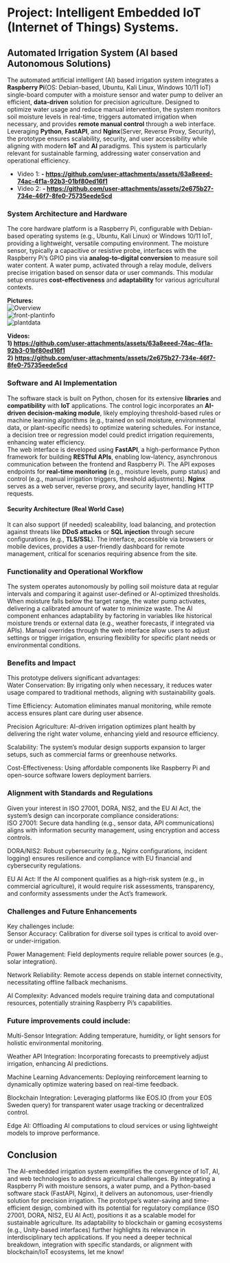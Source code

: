 # Project: Intelligent Embedded IoT (Internet of Things) Systems.
## Automated Irrigation System (AI based Autonomous Solutions)
The automated artificial intelligent (AI) based irrigation system integrates a **Raspberry Pi**(OS: Debian-based, Ubuntu, Kali Linux, Windows 10/11 IoT) single-board computer with a moisture sensor and water pump to deliver an efficient, **data-driven** solution for precision agriculture. Designed to optimize water usage and reduce manual intervention, the system monitors soil moisture levels in real-time, triggers automated irrigation when necessary, and provides **remote manual control** through a web interface. Leveraging **Python**, **FastAPI**, and **Nginx**(Server, Reverse Proxy, Security), the prototype ensures scalability, security, and user accessibility while aligning with modern **IoT** and **AI** paradigms. This system is particularly relevant for sustainable farming, addressing water conservation and operational efficiency.
<br/> 
* Video 1: **- https://github.com/user-attachments/assets/63a8eeed-74ac-4f1a-92b3-01bf80ed16f1**
* Video 2: **- https://github.com/user-attachments/assets/2e675b27-734e-46f7-8fe0-75735eede5cd**
 
### System Architecture and Hardware
The core hardware platform is a Raspberry Pi, configurable with Debian-based operating systems (e.g., Ubuntu, Kali Linux) or Windows 10/11 IoT, providing a lightweight, versatile computing environment. The moisture sensor, typically a capacitive or resistive probe, interfaces with the Raspberry Pi’s GPIO pins via **analog-to-digital conversion** to measure soil water content. A water pump, activated through a relay module, delivers precise irrigation based on sensor data or user commands. This modular setup ensures **cost-effectiveness** and **adaptability** for various agricultural contexts.
<br/>

**Pictures:**
<br/>
![Overview](https://github.com/user-attachments/assets/3191d860-03c6-4a6d-a32a-8a39c815d94b)
<br/>
![front-plantinfo](https://github.com/user-attachments/assets/a60b1dd9-b8dc-440f-9b85-13ec9212f89a)
<br/>
![plantdata](https://github.com/user-attachments/assets/41e9fec9-6fbc-407d-aebc-6d8b7673905d)
<br/>

**Videos:**
<br/>
**1) https://github.com/user-attachments/assets/63a8eeed-74ac-4f1a-92b3-01bf80ed16f1**
<br/>
**2) https://github.com/user-attachments/assets/2e675b27-734e-46f7-8fe0-75735eede5cd**

### Software and AI Implementation
The software stack is built on Python, chosen for its extensive **libraries** and **compatibility** with **IoT** applications. The control logic incorporates an **AI-driven decision-making module**, likely employing threshold-based rules or machine learning algorithms (e.g., trained on soil moisture, environmental data, or plant-specific needs) to optimize watering schedules. For instance, a decision tree or regression model could predict irrigation requirements, enhancing water efficiency.
<br/>
The web interface is developed using **FastAPI**, a high-performance Python framework for building **RESTful APIs**, enabling low-latency, asynchronous communication between the frontend and Raspberry Pi. The API exposes endpoints for **real-time monitoring** (e.g., moisture levels, pump status) and control (e.g., manual irrigation triggers, threshold adjustments). **Nginx** serves as a web server, reverse proxy, and security layer, handling HTTP requests.
#### Security Architecture (Real World Case)
It can also support (if needed) scaleability, load balancing, and protection against threats like **DDoS attacks** or **SQL injection** through secure configurations (e.g., **TLS/SSL**). The interface, accessible via browsers or mobile devices, provides a user-friendly dashboard for remote management, critical for scenarios requiring absence from the site.

### Functionality and Operational Workflow
The system operates autonomously by polling soil moisture data at regular intervals and comparing it against user-defined or AI-optimized thresholds. When moisture falls below the target range, the water pump activates, delivering a calibrated amount of water to minimize waste. The AI component enhances adaptability by factoring in variables like historical moisture trends or external data (e.g., weather forecasts, if integrated via APIs). Manual overrides through the web interface allow users to adjust settings or trigger irrigation, ensuring flexibility for specific plant needs or environmental conditions.

### Benefits and Impact
This prototype delivers significant advantages:  
Water Conservation: By irrigating only when necessary, it reduces water usage compared to traditional methods, aligning with sustainability goals.  

Time Efficiency: Automation eliminates manual monitoring, while remote access ensures plant care during user absence.  

Precision Agriculture: AI-driven irrigation optimizes plant health by delivering the right water volume, enhancing yield and resource efficiency.  

Scalability: The system’s modular design supports expansion to larger setups, such as commercial farms or greenhouse networks.  

Cost-Effectiveness: Using affordable components like Raspberry Pi and open-source software lowers deployment barriers.

### Alignment with Standards and Regulations
Given your interest in ISO 27001, DORA, NIS2, and the EU AI Act, the system’s design can incorporate compliance considerations:  
ISO 27001: Secure data handling (e.g., sensor data, API communications) aligns with information security management, using encryption and access controls.  

DORA/NIS2: Robust cybersecurity (e.g., Nginx configurations, incident logging) ensures resilience and compliance with EU financial and cybersecurity regulations.  

EU AI Act: If the AI component qualifies as a high-risk system (e.g., in commercial agriculture), it would require risk assessments, transparency, and conformity assessments under the Act’s framework.

### Challenges and Future Enhancements
Key challenges include:  
Sensor Accuracy: Calibration for diverse soil types is critical to avoid over- or under-irrigation.  

Power Management: Field deployments require reliable power sources (e.g., solar integration).  

Network Reliability: Remote access depends on stable internet connectivity, necessitating offline fallback mechanisms.  

AI Complexity: Advanced models require training data and computational resources, potentially straining Raspberry Pi’s capabilities.

### Future improvements could include:  
Multi-Sensor Integration: Adding temperature, humidity, or light sensors for holistic environmental monitoring.  

Weather API Integration: Incorporating forecasts to preemptively adjust irrigation, enhancing AI predictions.  

Machine Learning Advancements: Deploying reinforcement learning to dynamically optimize watering based on real-time feedback.  

Blockchain Integration: Leveraging platforms like EOS.IO (from your EOS Sweden query) for transparent water usage tracking or decentralized control.  

Edge AI: Offloading AI computations to cloud services or using lightweight models to improve performance.

## Conclusion
The AI-embedded irrigation system exemplifies the convergence of IoT, AI, and web technologies to address agricultural challenges. By integrating a Raspberry Pi with moisture sensors, a water pump, and a Python-based software stack (FastAPI, Nginx), it delivers an autonomous, user-friendly solution for precision irrigation. The prototype’s water-saving and time-efficient design, combined with its potential for regulatory compliance (ISO 27001, DORA, NIS2, EU AI Act), positions it as a scalable model for sustainable agriculture. Its adaptability to blockchain or gaming ecosystems (e.g., Unity-based interfaces) further highlights its relevance in interdisciplinary tech applications.
If you need a deeper technical breakdown, integration with specific standards, or alignment with blockchain/IoT ecosystems, let me know!

